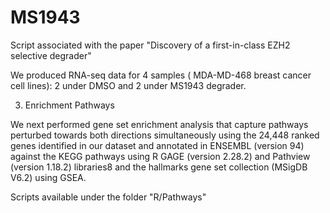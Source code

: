 # MS1943
Script associated with the paper "Discovery of a first-in-class EZH2 selective degrader"

We produced RNA-seq data for 4 samples ( MDA-MD-468 breast cancer cell lines): 2 under DMSO and 2 under MS1943 degrader.


3. Enrichment Pathways

We next performed gene set enrichment analysis that capture pathways perturbed towards both directions simultaneously using the 24,448 ranked genes identified in our dataset and annotated in ENSEMBL (version 94) against the KEGG pathways using R GAGE (version 2.28.2) and Pathview (version 1.18.2) libraries8 and the hallmarks gene set collection (MSigDB V6.2) using GSEA. 

Scripts available under the folder "R/Pathways"


